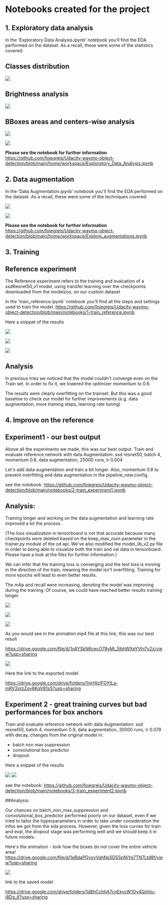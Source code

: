 # Notebooks created for the project


## 1. Exploratory data analysis

In the 'Exploratory Data Analysis.ipynb' notebook you'll find the EDA performed on the dataset.
As a recall, these were some of the statistics covered:

## Classes distribution

![](https://drive.google.com/uc?id=1FuNF-gCKP7E4a9dvThZXG9DVGkW71fBE)

## Brightness analysis

![](https://drive.google.com/uc?id=1OXGlRqdP-mQPe005w4IJE9g0fdykIt_2)

## BBoxes areas and centers-wise analysis

![](https://drive.google.com/uc?id=1LZikM_lWkDOI7hxAv_UVxiwDYOy9wydn)


![](https://drive.google.com/uc?id=1yruuU7_CoZcetcMq-aqfurokhrmLcHvD)

**Please see the notebook for further information**
https://github.com/foiegreis/Udacity-waymo-object-detection/blob/main/home/workspace/Exploratory_Data_Analysis.ipynb

## 2. Data augmentation

In the 'Data Augmentation.ipynb' notebook you'll find the EDA performed on the dataset.
As a recall, these were some of the techniques covered:


![](https://drive.google.com/uc?id=1_IwYOwrjrPc7ZIMRdaTBs13WioxSyx9r)

![](https://drive.google.com/uc?id=1RZsGNZu9uSlLVvttAacXsZYTGhOLVhXJ)

**Please see the notebook for further information**
https://github.com/foiegreis/Udacity-waymo-object-detection/blob/main/home/workspace/Explore_augmentations.ipynb

## 3. Training

## Reference experiment

The Reference experiment refers to the training and evaluation of a ssdResnet50_v1 model, using transfer learning over the checkpoints downloaded from the modelzoo, on our custom dataset

In the 'train_reference.ipynb' notebook you'll find all the steps and settings used to train the model.
https://github.com/foiegreis/Udacity-waymo-object-detection/blob/main/notebooks/1-train_reference.ipynb

Here a snippet of the results

![](https://drive.google.com/uc?id=1X8CvEeQkazFfWxucWQiqmQ1jOQ7c0Mhe)

![](https://drive.google.com/uc?id=1W6sNtM-YIn1jOXyaYzx8pnfn3uN_V61b)

![](https://drive.google.com/uc?id=18cNSbDgUh6cAaxuAOgrZVd2yXH1QUDvy)


## Analysis 
In previous tries we noticed that the model couldn't converge even on the Train set. 
In order to fix it, we lowered the optimizer momentum to 0.6.

The results were clearly overfitting on the trainset. But this was a good baseline to check our model for further improvements (e.g. data augmentation, more training steps, learning rate tuning)

## 4. Improve on the reference

## Experiment1 - **our best output**

Above all the experiments we made, this was our best output.
Train and evaluate reference network with data Augmentation: ssd resnet50, batch 4, momentum 0.8, data augmentation, 25000 runs, lr 0.004

Let's add data augmentation and train a bit longer. 
Also, momentum 0.8 to prevent overfitting and data augmentation in the pipeline_new.config.

see the notebook:
https://github.com/foiegreis/Udacity-waymo-object-detection/blob/main/notebooks/2-train_experiment1.ipynb

## Analysis:

Training longer and working on the data augmentation and learning rate improved a lot the process.

(The loss visualization in tensorboard is not that accurate because many checkpoints were deleted based on the keep_max_num parameter in the trainer.py module of the od api. 
We've also modified the model_lib_v2.py file in order to being able to visualize both the train and val data in tensorboard. Please have a look at the files for further information.)

We can infer that the training loss is converging and the test loss is moving in the direction of the train, meaning the model isn't overfitting. Training for more epochs will lead to even better results.

The mAp and recall were increasing, denoting the model was improving during the training. Of course, we could have reached better results training longer.

![](https://drive.google.com/uc?id=1ZWEX6C8-9NtmEvsco7kkgYJNrqwHnWI1)

![](https://drive.google.com/uc?id=1LNdlcaU1zm902kKU3otfkuzYu-cdHe29)

![](https://drive.google.com/uc?id=1lE_tT8PZdLt888tKX3xDkeALwRfqQ5L1)


As you would see in the animation.mp4 file at this link, this was our best result

https://drive.google.com/file/d/1oAYSkN6cecO78yMi_5IbhWXeYVhj7v2z/view?usp=sharing

![](https://drive.google.com/uc?id=1z-Sr4fPIFah-Ze9xC1s0pv3UMLuCBKzi)

Here the link to the exported model

https://drive.google.com/drive/folders/1njrHlclFGYtLa-mRV2otzZoy6KqV81sS?usp=sharing


## Experiment 2 - great training curves but bad performances for box anchors

Train and evaluate reference network with data Augmentation: ssd resnet50, batch 4, momentum 0.9, data augmentation, 30000 runs, lr 0.079 with decay,
changes from the original model in:
- batch non max suppression
- convolutional box predictor
- dropout

Here a snippet of the results

![](https://drive.google.com/uc?id=1hqkG-tDxHuqLZ3GP8SeetRb09OVKrPQI)
![](https://drive.google.com/uc?id=10GruBcPZoX2TWDpfGkiKx_4lubJJMkQK)

see the notebook:
https://github.com/foiegreis/Udacity-waymo-object-detection/blob/main/notebooks/3-train_experiment2.ipynb

##Analysis:

Our chances on batch_non_max_suppression and convolutional_box_predictor performed poorly on our dataset, even if we tried to tailor the hyperparameters in order to take under consideration the infos we got from the eda process.
However, given the loss curves for train and eval, the dropout stage was performing well and we should keep it in future models.

Here's the animation - look how the boxes do not cover the entire vehicle area!
https://drive.google.com/file/d/1eBdaPGyxyVahNsSDSSpNjYq7TN7Ltd8f/view?usp=sharing

![](https://drive.google.com/uc?id=12eqjGcVPHpJiTtlRQ1Gh1FOADevEuoHN)

link to the saved model

https://drive.google.com/drive/folders/1d8hCchhA7cnEkycW1Oy4QnhIu-j8Dg_6?usp=sharing






